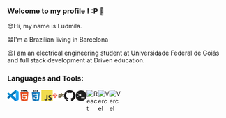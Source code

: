 ### Welcome to my profile !  :P 👋

😊Hi, my name is Ludmila.

😁I'm a Brazilian living in Barcelona

😉I am an electrical engineering student at Universidade Federal de Goiás and full stack development at Driven education.



### Languages and Tools:

<img align="left" alt="Visual Studio Code" width="26px" src="https://raw.githubusercontent.com/github/explore/80688e429a7d4ef2fca1e82350fe8e3517d3494d/topics/visual-studio-code/visual-studio-code.png" />
<img align="left" alt="HTML5" width="26px" src="https://raw.githubusercontent.com/github/explore/80688e429a7d4ef2fca1e82350fe8e3517d3494d/topics/html/html.png" />
<img align="left" alt="CSS3" width="26px" src="https://raw.githubusercontent.com/github/explore/80688e429a7d4ef2fca1e82350fe8e3517d3494d/topics/css/css.png" />
<img align="left" alt="JavaScript" width="26px" src="https://raw.githubusercontent.com/github/explore/80688e429a7d4ef2fca1e82350fe8e3517d3494d/topics/javascript/javascript.png" />
<img align="left" alt="Git" width="26px" src="https://raw.githubusercontent.com/github/explore/80688e429a7d4ef2fca1e82350fe8e3517d3494d/topics/git/git.png" />
<img align="left" alt="GitHub" width="26px" src="https://raw.githubusercontent.com/github/explore/78df643247d429f6cc873026c0622819ad797942/topics/github/github.png" />
<img align="left" alt="Terminal" width="26px" src="https://raw.githubusercontent.com/github/explore/80688e429a7d4ef2fca1e82350fe8e3517d3494d/topics/terminal/terminal.png" />
<img align="left" alt="React" width="26px" src="https://user-images.githubusercontent.com/102738642/168431264-e0cd018b-2188-423a-bcfd-3e9accb691da.png" />
<img align="left" alt="Vercel" width="26px" src="https://user-images.githubusercontent.com/102738642/168690239-d863ee70-4e29-4912-8121-1ba89f950078.png" />
<img align="left" alt="Vercel" width="26px" src="!https://user-images.githubusercontent.com/102738642/177226960-d57c3fa1-c596-4629-9eda-3a750824155e.png/>
<img align="left" alt="Vercel" width="26px" src="https://user-images.githubusercontent.com/102738642/177226933-5b69d4f2-c44b-4dce-ae02-2d2ef3be5cd2.png" />


<!--
**Ludmila06Marques/Ludmila06Marques** is a ✨ _special_ ✨ repository because its `README.md` (this file) appears on your GitHub profile.

Here are some ideas to get you started:

- 🔭 I’m currently working on ...
- 🌱 I’m currently learning ...
- 👯 I’m looking to collaborate on ...
- 🤔 I’m looking for help with ...
- 💬 Ask me about ...
- 📫 How to reach me: ...
- 😄 Pronouns: ...
- ⚡ Fun fact: ...
-->
